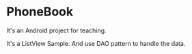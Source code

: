 # PhoneBook

It's an Android project for teaching.

It's a ListView Sample. And use DAO pattern to handle the data.
